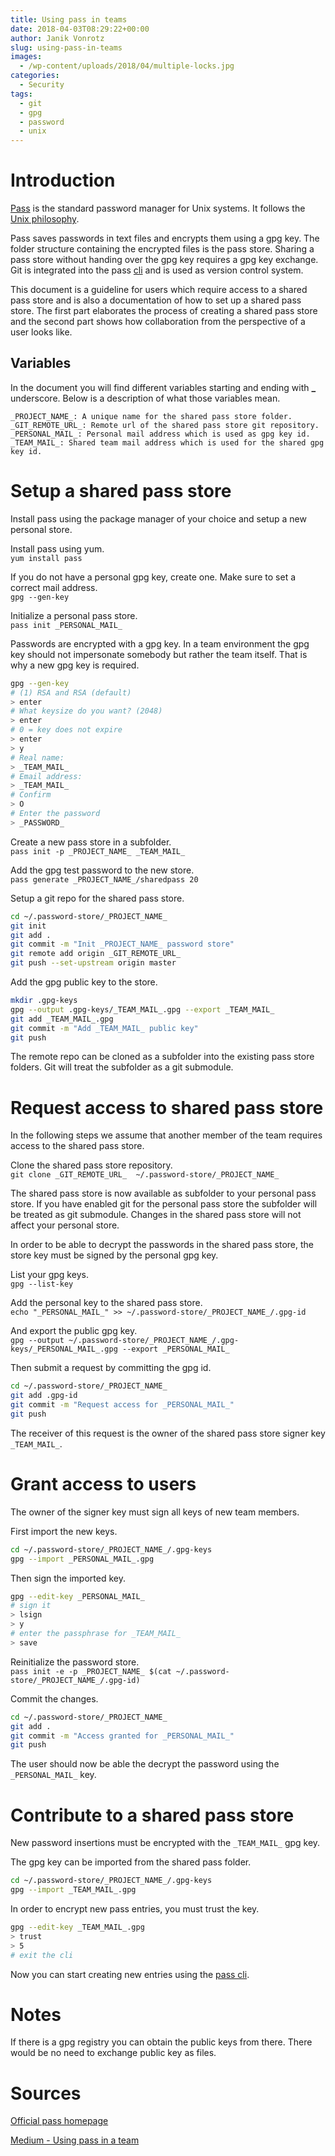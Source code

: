 ```yaml
---
title: Using pass in teams
date: 2018-04-03T08:29:22+00:00
author: Janik Vonrotz
slug: using-pass-in-teams
images:
  - /wp-content/uploads/2018/04/multiple-locks.jpg
categories:
  - Security
tags:
  - git
  - gpg
  - password
  - unix
---
```

# Introduction

[Pass](https://www.passwordstore.org/) is the standard password manager for Unix systems. It follows the [Unix philosophy](http://en.wikipedia.org/wiki/Unix_philosophy).

Pass saves passwords in text files and encrypts them using a gpg key. The folder structure containing the encrypted files is the pass store. Sharing a pass store without handing over the gpg key requires a gpg key exchange. Git is integrated into the pass [cli](https://en.wikipedia.org/wiki/Command-line_interface) and is used as version control system.

This document is a guideline for users which require access to a shared pass store and is also a documentation of how to set up a shared pass store. The first part elaborates the process of creating a shared pass store and the second part shows how collaboration from the perspective of a user looks like.
<!--more-->

## Variables

In the document you will find different variables starting and ending with **_** underscore. Below is a description of what those variables mean.

    _PROJECT_NAME_: A unique name for the shared pass store folder.
    _GIT_REMOTE_URL_: Remote url of the shared pass store git repository.
    _PERSONAL_MAIL_: Personal mail address which is used as gpg key id.
    _TEAM_MAIL_: Shared team mail address which is used for the shared gpg key id.

# Setup a shared pass store

Install pass using the package manager of your choice and setup a new personal store.

Install pass using yum.  
`yum install pass`

If you do not have a personal gpg key, create one. Make sure to set a correct mail address.  
`gpg --gen-key`

Initialize a personal pass store.  
`pass init _PERSONAL_MAIL_`

Passwords are encrypted with a gpg key. In a team environment the gpg key should not impersonate somebody but rather the team itself. That is why a new gpg key is required.

```bash
gpg --gen-key
# (1) RSA and RSA (default)
> enter
# What keysize do you want? (2048)
> enter
# 0 = key does not expire
> enter
> y
# Real name:
> _TEAM_MAIL_
# Email address:
> _TEAM_MAIL_
# Confirm
> O
# Enter the password
> _PASSWORD_
```

Create a new pass store in a subfolder.  
`pass init -p _PROJECT_NAME_ _TEAM_MAIL_`

Add the gpg test password to the new store.  
`pass generate _PROJECT_NAME_/sharedpass 20`

Setup a git repo for the shared pass store.

```bash
cd ~/.password-store/_PROJECT_NAME_
git init
git add .
git commit -m "Init _PROJECT_NAME_ password store"
git remote add origin _GIT_REMOTE_URL_
git push --set-upstream origin master
```

Add the gpg public key to the store.

```bash
mkdir .gpg-keys
gpg --output .gpg-keys/_TEAM_MAIL_.gpg --export _TEAM_MAIL_
git add _TEAM_MAIL_.gpg
git commit -m "Add _TEAM_MAIL_ public key"
git push
```

The remote repo can be cloned as a subfolder into the existing pass store folders. Git will treat the subfolder as a git submodule.

# Request access to shared pass store

In the following steps we assume that another member of the team requires access to the shared pass store.

Clone the shared pass store repository.  
`git clone _GIT_REMOTE_URL_  ~/.password-store/_PROJECT_NAME_`

The shared pass store is now available as subfolder to your personal pass store. If you have enabled git for the personal pass store the subfolder will be treated as git submodule. Changes in the shared pass store will not affect your personal store.

In order to be able to decrypt the passwords in the shared pass store, the store key must be signed by the personal gpg key.

List your gpg keys.  
`gpg --list-key`

Add the personal key to the shared pass store.  
`echo "_PERSONAL_MAIL_" >> ~/.password-store/_PROJECT_NAME_/.gpg-id`

And export the public gpg key.  
`gpg --output ~/.password-store/_PROJECT_NAME_/.gpg-keys/_PERSONAL_MAIL_.gpg --export _PERSONAL_MAIL_`

Then submit a request by committing the gpg id.

```bash
cd ~/.password-store/_PROJECT_NAME_
git add .gpg-id
git commit -m "Request access for _PERSONAL_MAIL_"
git push
```

The receiver of this request is the owner of the shared pass store signer key `_TEAM_MAIL_`.

# Grant access to users

The owner of the signer key must sign all keys of new team members.  

First import the new keys.

```bash
cd ~/.password-store/_PROJECT_NAME_/.gpg-keys
gpg --import _PERSONAL_MAIL_.gpg
```

Then sign the imported key.

```bash
gpg --edit-key _PERSONAL_MAIL_
# sign it
> lsign
> y
# enter the passphrase for _TEAM_MAIL_
> save
```

Reinitialize the password store.  
`pass init -e -p _PROJECT_NAME_ $(cat ~/.password-store/_PROJECT_NAME_/.gpg-id)`

Commit the changes.

```bash
cd ~/.password-store/_PROJECT_NAME_
git add .
git commit -m "Access granted for _PERSONAL_MAIL_"
git push
```

The user should now be able the decrypt the password using the `_PERSONAL_MAIL_` key.

# Contribute to a shared pass store

New password insertions must be encrypted with the `_TEAM_MAIL_` gpg key.

The gpg key can be imported from the shared pass folder.

```bash
cd ~/.password-store/_PROJECT_NAME_/.gpg-keys
gpg --import _TEAM_MAIL_.gpg
```

In order to encrypt new pass entries, you must trust the key.

```bash
gpg --edit-key _TEAM_MAIL_.gpg
> trust
> 5
# exit the cli
```

Now you can start creating new entries using the [pass cli](https://git.zx2c4.com/password-store/about/).

# Notes

If there is a gpg registry you can obtain the public keys from there. There would be no need to exchange public key as files.

# Sources

[Official pass homepage](https://www.passwordstore.org)

[Medium - Using pass in a team](https://medium.com/@davidpiegza/using-pass-in-a-team-1aa7adf36592)